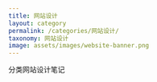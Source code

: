 ```yaml
---
title: 网站设计
layout: category
permalink: /categories/网站设计/
taxonomy: 网站设计
image: assets/images/website-banner.png
---
```


分类网站设计笔记